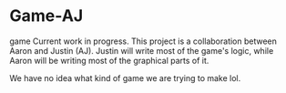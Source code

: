 # Game-AJ
game
Current work in progress.
This project is a collaboration between Aaron and Justin (AJ).
Justin will write most of the game's logic, while Aaron will be writing most of the graphical parts of it. 

We have no idea what kind of game we are trying to make lol. 
